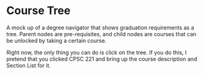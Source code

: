 Course Tree
==========

A mock up of a degree navigator that shows graduation requirements
as a tree. Parent nodes are pre-requisites, and child nodes are
courses that can be unlocked by taking a certain course.

Right now, the only thing you can do is click on the tree. If you do this,
I pretend that you clicked CPSC 221 and bring up the course description
and Section List for it.

